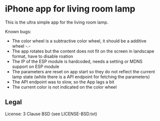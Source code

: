 # iPhone app for living room lamp

This is the ultra simple app for the living room lamp.

Known bugs:

- The color wheel is a subtractive color wheel, it should be a additive wheel -.-
- The app rotates but the content does not fit on the screen in landscape format, have to disable roation
- The IP of the ESP module is hardcoded, needs a setting or MDNS support on ESP module
- The parameters are reset on app start so they do not reflect the current lamp state (while there is a API endpoint for fetching the parameters)
- The API endpoint was to slow, so the App lags a bit
- The current color is not indicated on the color wheel

## Legal

License: 3 Clause BSD (see LICENSE-BSD.txt)